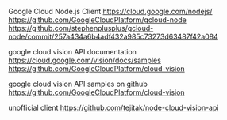 Google Cloud Node.js Client
https://cloud.google.com/nodejs/
https://github.com/GoogleCloudPlatform/gcloud-node
https://github.com/stephenplusplus/gcloud-node/commit/257a434a6b4adf432a985c73273d63487f42a084

google cloud vision API documentation
https://cloud.google.com/vision/docs/samples
https://github.com/GoogleCloudPlatform/cloud-vision

google cloud vision API samples on github
https://github.com/GoogleCloudPlatform/cloud-vision

unofficial client
https://github.com/tejitak/node-cloud-vision-api